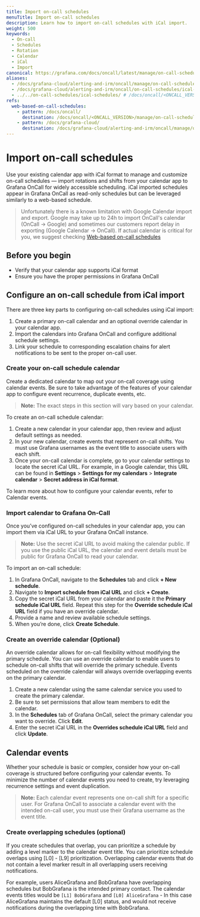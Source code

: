 ```yaml
---
title: Import on-call schedules
menuTitle: Import on-call schedules
description: Learn how to import on-call schedules with iCal import.
weight: 500
keywords:
  - On-call
  - Schedules
  - Rotation
  - Calendar
  - iCal
  - Import
canonical: https://grafana.com/docs/oncall/latest/manage/on-call-schedules/ical-schedules/
aliases:
  - /docs/grafana-cloud/alerting-and-irm/oncall/manage/on-call-schedules/ical-schedules/
  - /docs/grafana-cloud/alerting-and-irm/oncall/on-call-schedules/ical-schedules/
  - ../../on-call-schedules/ical-schedules/ # /docs/oncall/<ONCALL_VERSION>/on-call-schedules/ical-schedules/
refs:
  web-based-on-call-schedules:
    - pattern: /docs/oncall/
      destination: /docs/oncall/<ONCALL_VERSION>/manage/on-call-schedules/web-schedule/
    - pattern: /docs/grafana-cloud/
      destination: /docs/grafana-cloud/alerting-and-irm/oncall/manage/on-call-schedules/web-schedule/
---
```


# Import on-call schedules

Use your existing calendar app with iCal format to manage and customize on-call schedules — import rotations and shifts
from your calendar app to Grafana OnCall for widely accessible scheduling. iCal imported schedules appear in Grafana
OnCall as read-only schedules but can be leveraged similarly to a web-based schedule.

> Unfortunately there is a known limitation with Google Calendar import and export.
> Google may take up to 24h to import OnCall's calendar (OnCall -> Google) and sometimes our customers report delay in
> exporting (Google Calendar -> OnCall). If actual calendar is critical for you, we suggest checking
> [Web-based on-call schedules](ref:web-based-on-call-schedules)

## Before you begin

- Verify that your calendar app supports iCal format
- Ensure you have the proper permissions in Grafana OnCall

## Configure an on-call schedule from iCal import

There are three key parts to configuring on-call schedules using iCal import:

1. Create a primary on-call calendar and an optional override calendar in your calendar app.
1. Import the calendars into Grafana OnCall and configure additional schedule settings.
1. Link your schedule to corresponding escalation chains for alert notifications to be sent to the proper on-call user.

### Create your on-call schedule calendar

Create a dedicated calendar to map out your on-call coverage using calendar events. Be sure to take advantage of the
features of your calendar app to configure event recurrence, duplicate events, etc.

>**Note:** The exact steps in this section will vary based on your calendar.

To create an on-call schedule calendar:

1. Create a new calendar in your calendar app, then review and adjust default settings as needed.
1. In your new calendar, create events that represent on-call shifts. You must use Grafana usernames as the event title
to associate users with each shift.
1. Once your on-call calendar is complete, go to your calendar settings to locate the secret iCal URL. For example, in
a Google calendar, this URL can be found in **Settings** > **Settings for my calendars** > **Integrate calendar** >
**Secret address in iCal format**.

To learn more about how to configure your calendar events, refer to Calendar events.

### Import calendar to Grafana On-Call

Once you’ve configured on-call schedules in your calendar app, you can import them via iCal URL to your Grafana OnCall
instance.

>**Note:** Use the secret iCal URL to avoid making the calendar public. If you use the public iCal URL, the calendar
> and event details must be public for Grafana OnCall to read your calendar.

To import an on-call schedule:

1. In Grafana OnCall, navigate to the **Schedules** tab and click **+ New schedule**.
1. Navigate to **Import schedule from iCal URL** and click **+ Create**.
1. Copy the secret iCal URL from your calendar and paste it the **Primary schedule iCal URL** field. Repeat this step
for the **Override schedule iCal URL** field if you have an override calendar.
1. Provide a name and review available schedule settings.
1. When you’re done, click **Create Schedule**.

### Create an override calendar (Optional)

An override calendar allows for on-call flexibility without modifying the primary schedule. You can use an override
calendar to enable users to schedule on-call shifts that will override the primary schedule. Events scheduled on the
override calendar will always override overlapping events on the primary calendar.

1. Create a new calendar using the same calendar service you used to create the primary calendar.
1. Be sure to set permissions that allow team members to edit the calendar.
1. In the **Schedules** tab of Grafana OnCall, select the primary calendar you want to override. Click **Edit**.
1. Enter the secret iCal URL in the **Overrides schedule iCal URL** field and click **Update**.

## Calendar events

Whether your schedule is basic or complex, consider how your on-call coverage is structured before configuring your
calendar events. To minimize the number of calendar events you need to create, try leveraging recurrence settings and
event duplication.

> **Note:** Each calendar event represents one on-call shift for a specific user. For Grafana OnCall to associate a
> calendar event with the intended on-call user, you must use their Grafana username as the event title.  

### Create overlapping schedules (optional)

If you create schedules that overlap, you can prioritize a schedule by adding a level marker to the calendar event
title. You can prioritize schedule overlaps using [L0] - [L9] prioritization. Overlapping calendar events that do not
contain a level marker result in all overlapping users receiving notifications.

For example, users AliceGrafana and BobGrafana have overlapping schedules but BobGrafana is the intended primary
contact. The calendar events titles would be `[L1] BobGrafana` and `[L0] AliceGrafana` - In this case AliceGrafana
maintains the default [L0] status, and would not receive notifications during the overlapping time with BobGrafana.

